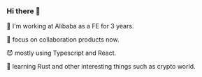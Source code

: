 ### Hi there 👋

<!--
**xdlrt/xdlrt** is a ✨ _special_ ✨ repository because its `README.md` (this file) appears on your GitHub profile.

Here are some ideas to get you started:

- 🔭 I’m currently working on ...
- 🌱 I’m currently learning ...
- 👯 I’m looking to collaborate on ...
- 🤔 I’m looking for help with ...
- 💬 Ask me about ...
- 📫 How to reach me: ...
- 😄 Pronouns: ...
- ⚡ Fun fact: ...
-->
:star2: I'm working at Alibaba as a FE for 3 years.

:sunrise: focus on collaboration products now.

:smiling_imp: mostly using Typescript and React.

:rice: learning Rust and other interesting things such as crypto world.
